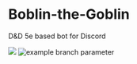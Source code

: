 # Boblin-the-Goblin
D&amp;D 5e based bot for Discord

![](https://api.ghprofile.me/view?username=emerald73-Boblin-the-Goblin&style=for-the-badge&color=green&label=Views)
![example branch parameter](https://github.com/actions/Boblin-the-Goblin/workflows/thing/badge.svg?branch=feature-1)
